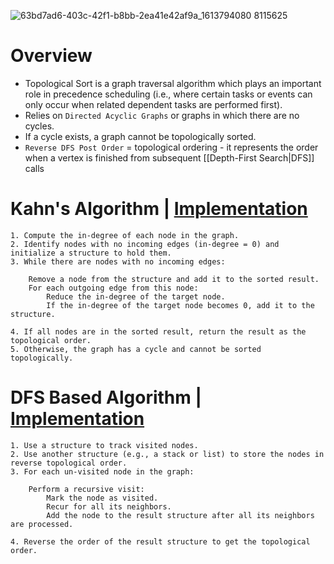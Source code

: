 ![63bd7ad6-403c-42f1-b8bb-2ea41e42af9a_1613794080 8115625](https://github.com/user-attachments/assets/f7f54a00-a586-401b-8b3f-79285d496a50)

# Overview
* Topological Sort is a graph traversal algorithm which plays an important role in precedence scheduling (i.e., where certain tasks or events can only occur when related dependent tasks are performed first). 
* Relies on `Directed Acyclic Graphs` or graphs in which there are no cycles. 
* If a cycle exists, a graph cannot be topologically sorted.
* `Reverse DFS Post Order` = topological ordering - it represents the order when a vertex is finished from subsequent [[Depth-First Search|DFS]] calls

# Kahn's Algorithm | [Implementation](https://github.com/mc-0/DSA/blob/main/src/patterns/topologicalsort/TopologicalSort.java)
```
1. Compute the in-degree of each node in the graph.
2. Identify nodes with no incoming edges (in-degree = 0) and initialize a structure to hold them.
3. While there are nodes with no incoming edges:

    Remove a node from the structure and add it to the sorted result.
    For each outgoing edge from this node:
        Reduce the in-degree of the target node.
        If the in-degree of the target node becomes 0, add it to the structure.

4. If all nodes are in the sorted result, return the result as the topological order.
5. Otherwise, the graph has a cycle and cannot be sorted topologically. 
```

# DFS Based Algorithm | [Implementation](https://github.com/mc-0/DSA/blob/main/src/searching/DepthFirstOrder.java)
```
1. Use a structure to track visited nodes.
2. Use another structure (e.g., a stack or list) to store the nodes in reverse topological order.
3. For each un-visited node in the graph:

    Perform a recursive visit:
        Mark the node as visited.
        Recur for all its neighbors.
        Add the node to the result structure after all its neighbors are processed.

4. Reverse the order of the result structure to get the topological order.
```